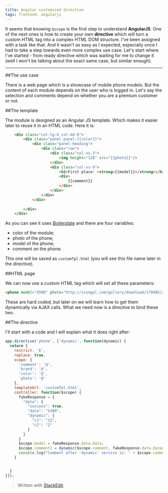 ```yaml
---
title: Angular customized directive
tags: frontend, angularjs
---
```

It seems that knowing `$scope` is the first step to understand **AngularJS**. One of the next ones is how to create your own **directive** which will turn a custom HTML tag into a complex HTML DOM structure. I've been assigned with a task like that. And it wasn't as easy as I expected, especially once I had to take a step towards even more complex use case. Let's start where I've started - from ready directive which was waiting for me to change it (well I won't be talking about the exact same case, but similar enough).

----------
##The use case

There is a web page which is a showcase of mobile phone models. But the content of each module depends on the user who is logged in. Let's say the selection and comments depend on whether you are a premium customer or not. 

##The template

The module is designed as an Angular JS template. Which makes it easier later to reuse it in an HTML code. Here it is:

```html
    <div class="col-lg-6 col-md-8">
        <div class="panel panel-{{color}}">
            <div class="panel-heading">
                <div class="row">
                    <div class="col-xs-3">
                        <img height="128" src="{{photo}}"/>
                    </div>
                    <div class="col-xs-9">
                        <h2>First place: <strong>{{model}}</strong></h2>
                        <div>
                            {{comment}}
                        </div>
                    </div>
                </div>
            </div>
    
        </div>
    </div>
```

As you can see it uses [Boilerplate](https://getbootstrap.com/) and there are four variables:

 - color of the module;
 - photo of the phone;
 - model of the phone;
 - comment on the phone.

This one will be saved as `customTpl.html` (you will see this file name later in the directive).

##HTML page

We can now use a custom HTML tag which will set all these parameters:

```html
<phone model="X500" photo="http://icongal.com/gallery/download/179985/256/png" color="warning" comment="The biggest DPI makes its screen crystal clear."></phone>
```

These are hard coded, but later on we will learn how to get them dynamically via AJAX calls.
What we need now is a directive to bind these two.

##The directive

I'll start with a code and I will explain what it does right after:
```javascript
app.directive('phone', ['dynamic', function(dynamic) {
  return {
    restrict: 'E',
    replace: true,
    scope: {
      'comment': '@',
      'brand': '@',
      'color': '@',
      'photo': '@'
    },
    templateUrl: 'customTpl.html',
    controller: function($scope) {
      fakeResponse = {
        "data": {
          "success": true,
          "data": "X300",
          "dynamic": {
            "c1": "12",
            "c2": "2"
          }
        }
      }
      $scope.model = fakeResponse.data.data;
      $scope.comment2 = dynamic($scope.comment, fakeResponse.data.dynamic);
      console.log("Comment after 'dynamic' service is: " + $scope.comment);
    }


  }
}]);
```

> Written with [StackEdit](https://stackedit.io/).